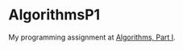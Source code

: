 # AlgorithmsP1
My programming assignment at [Algorithms, Part I](https://www.coursera.org/learn/algorithms-part1/home/welcome).
